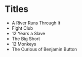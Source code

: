 # Titles

- A River Runs Through It
- Fight Club
- 12 Years a Slave
- The Big Short
- 12 Monkeys
- The Curious of Benjamin Button
